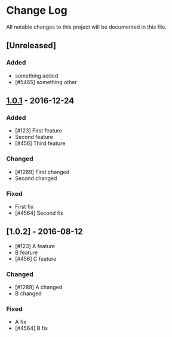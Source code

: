 # Change Log
All notable changes to this project will be documented in this file.

## [Unreleased]
### Added
- something added
- [#5465] something other

## [1.0.1] - 2016-12-24
### Added
- [#123] First feature
- Second feature
- [#456] Third feature 

### Changed
- [#1289] First changed 
- Second changed
 
### Fixed
- First fix
- [#4564] Second fix

## [1.0.2] - 2016-08-12
- [#123] A feature
- B feature
- [#456] C feature 

### Changed
- [#1289] A changed 
- B changed
 
### Fixed
- A fix
- [#4564] B fix

[1.0.1]: https://www.google.com